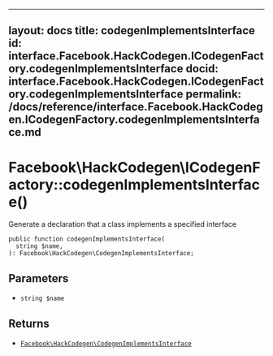 
***

layout: docs
title: codegenImplementsInterface
id: interface.Facebook.HackCodegen.ICodegenFactory.codegenImplementsInterface
docid: interface.Facebook.HackCodegen.ICodegenFactory.codegenImplementsInterface
permalink: /docs/reference/interface.Facebook.HackCodegen.ICodegenFactory.codegenImplementsInterface.md
---







# Facebook\\HackCodegen\\ICodegenFactory::codegenImplementsInterface()




Generate a declaration that a class implements a specified interface




``` Hack
public function codegenImplementsInterface(
  string $name,
): Facebook\HackCodegen\CodegenImplementsInterface;
```




## Parameters




* ` string $name `




## Returns




- [` Facebook\HackCodegen\CodegenImplementsInterface `](<class.Facebook.HackCodegen.CodegenImplementsInterface.md>)
